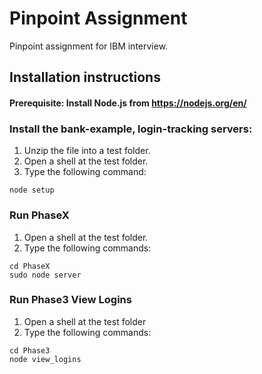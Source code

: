# Pinpoint Assignment
Pinpoint assignment for IBM interview.

## Installation instructions

#### Prerequisite: Install Node.js from https://nodejs.org/en/

### Install the bank-example, login-tracking servers:

1. Unzip the file into a test folder.
1. Open a shell at the test folder.
1. Type the following command:
```
node setup
```
### Run PhaseX
1. Open a shell at the test folder.
1. Type the following commands:
```
cd PhaseX
sudo node server
```
### Run Phase3 View Logins
1. Open a shell at the test folder
1. Type the following commands:
```
cd Phase3
node view_logins
```
